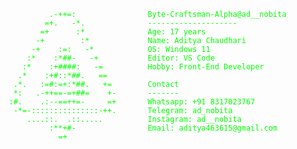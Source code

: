 <code style="color: #00ff00;">
            .-++=:                Byte-Craftsman-Alpha@ad__nobita
           =+.   -*.              --------------------
          =+      :*              Age: 17 years
         -+        :*             Name: Aditya Chaudhari
        -+    :=:   -*            OS: Windows 11
       :*    :*##-   -+           Editor: VS Code
      :*    :+####:   -=          Hobby: Front-End Developer
     .*    :+#::*##.   ==         
    .*.   :=#:=+:*##.   +=        Contact
    *:   .-++==-=+##=    +-       -------
   :#.    .:--==++=-     =+       Whatsapp: +91 8317023767
    -*=-:::::::::::::::-++.       Telegram: ad_nobita
       ....::.  .::.....          Instagram: ad__nobita
            :**+#-                Email: aditya463615@gmail.com
              =+                  
</code>
